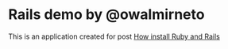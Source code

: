 # Rails demo by @owalmirneto

This is an application created for post [How install Ruby and Rails](https://walmir.dev/posts/1e5c1cfc35f641bca2a56af2419d76ac)

